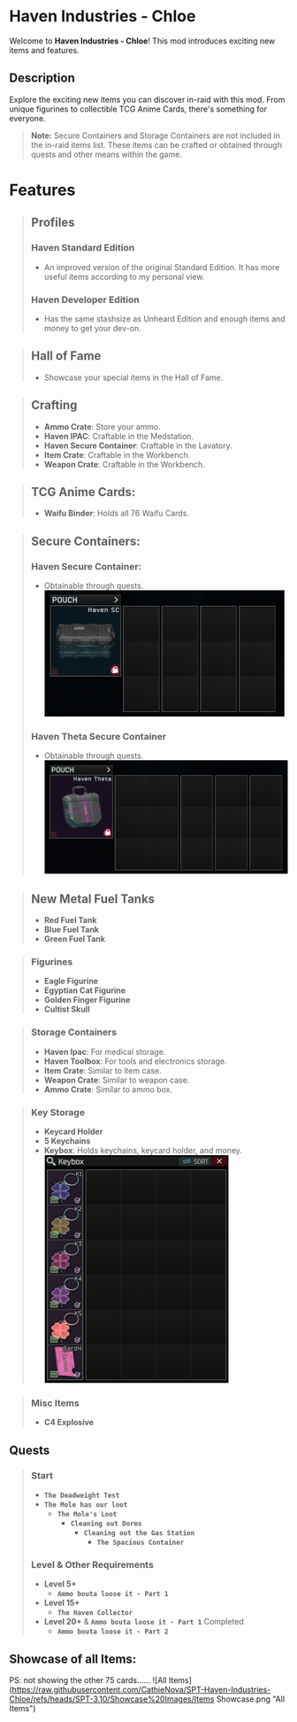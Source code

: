 # Haven Industries - Chloe

Welcome to **Haven Industries - Chloe**! This mod introduces exciting new items and features.

## Description

Explore the exciting new items you can discover in-raid with this mod. From unique figurines to collectible TCG Anime Cards, there's something for everyone.

> **Note:** Secure Containers and Storage Containers are not included in the in-raid items list. These items can be crafted or obtained through quests and other means within the game.

# Features

>## Profiles
> ### Haven Standard Edition
> - An improved version of the original Standard Edition. It has more useful items according to my personal view.
> ### Haven Developer Edition
> - Has the same stashsize as Unheard Edition and enough items and money to get your dev-on.

> ## Hall of Fame
> - Showcase your special items in the Hall of Fame.

> ## Crafting
> - **Ammo Crate**: Store your ammo.
> - **Haven IPAC**: Craftable in the Medstation.
> - **Haven Secure Container**: Craftable in the Lavatory.
> - **Item Crate**: Craftable in the Workbench.
> - **Weapon Crate**: Craftable in the Workbench.

> ## TCG Anime Cards:
> - **Waifu Binder**: Holds all 76 Waifu Cards.

> ## Secure Containers:
> ### Haven Secure Container: 
> - Obtainable through quests.
> ![Haven Secure Container](https://raw.githubusercontent.com/CathieNova/SPT-Haven-Industries-Chloe/refs/heads/SPT-3.10/Showcase%20Images/HavenSecureContainer.png "Haven Secure Container")
> ### Haven Theta Secure Container
> - Obtainable through quests.
> ![Haven Theta Secure Container](https://raw.githubusercontent.com/CathieNova/SPT-Haven-Industries-Chloe/refs/heads/SPT-3.10/Showcase%20Images/HavenThetaSecureContainer.png "Haven Theta Secure Container")

> ## New Metal Fuel Tanks
> - **Red Fuel Tank**
> - **Blue Fuel Tank**
> - **Green Fuel Tank**

> ### Figurines
> - **Eagle Figurine**
> - **Egyptian Cat Figurine**
> - **Golden Finger Figurine**
> - **Cultist Skull**

> ### Storage Containers
> - **Haven Ipac**: For medical storage.
> - **Haven Toolbox**: For tools and electronics storage.
> - **Item Crate**: Similar to item case.
> - **Weapon Crate**: Similar to weapon case.
> - **Ammo Crate**: Similar to ammo box.

> ### Key Storage
> - **Keycard Holder**
> - **5 Keychains**
> - **Keybox**: Holds keychains, keycard holder, and money.
![Keybox](https://raw.githubusercontent.com/CathieNova/SPT-Haven-Industries-Chloe/refs/heads/SPT-3.10/Showcase%20Images/Keybox.png "Keybox")

> ### Misc Items
> - **C4 Explosive**

## Quests
> ### Start
> - **`The Deadweight Test`**
> - **`The Mole has our loot`**
>     - **`The Mole's Loot`**
>         - **`Cleaning out Dorms`**
>             - **`Cleaning out the Gas Station`**
>                 - **`The Spacious Container`**
> 
> ### Level & Other Requirements
> 
> - **Level 5+**
>     - **`Ammo bouta loose it - Part 1`**
> - **Level 15+**
>     - **`The Haven Collector`**
> - **Level 20+** & **`Ammo bouta loose it - Part 1`** Completed
>     - **`Ammo bouta loose it - Part 2`**

## Showcase of all Items:
PS: not showing the other 75 cards......
![All Items](https://raw.githubusercontent.com/CathieNova/SPT-Haven-Industries-Chloe/refs/heads/SPT-3.10/Showcase%20Images/Items Showcase.png "All Items")
